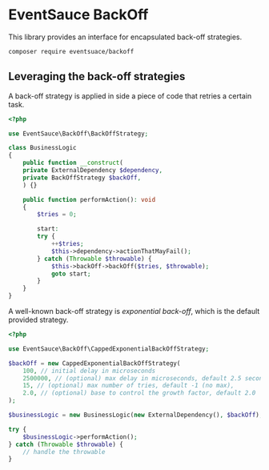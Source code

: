 # EventSauce BackOff

This library provides an interface for encapsulated back-off strategies.

```bash
composer require eventsuace/backoff
```

## Leveraging the back-off strategies

A back-off strategy is applied in side a piece of code that retries a certain task.

```php
<?php

use EventSauce\BackOff\BackOffStrategy;

class BusinessLogic
{
    public function __construct(
    private ExternalDependency $dependency,
    private BackOffStrategy $backOff,
    ) {}

    public function performAction(): void
    {
        $tries = 0;

        start:
        try {
            ++$tries;
            $this->dependency->actionThatMayFail();
        } catch (Throwable $throwable) {
            $this->backOff->backOff($tries, $throwable);
            goto start;
        }
    }
}
```

A well-known back-off strategy is _exponential back-off_, which is the default provided strategy.

```php
<?php

use EventSauce\BackOff\CappedExponentialBackOffStrategy;

$backOff = new CappedExponentialBackOffStrategy(
    100, // initial delay in microseconds
    2500000, // (optional) max delay in microseconds, default 2.5 seconds
    15, // (optional) max number of tries, default -1 (no max),
    2.0, // (optional) base to control the growth factor, default 2.0
);

$businessLogic = new BusinessLogic(new ExternalDependency(), $backOff);

try {
    $businessLogic->performAction();
} catch (Throwable $throwable) {
    // handle the throwable
}
```
